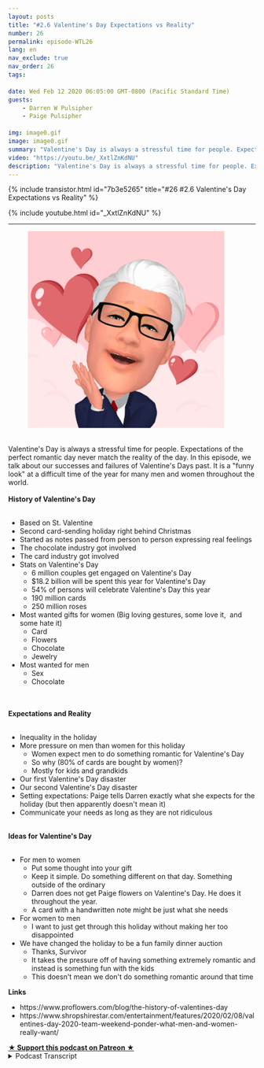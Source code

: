 ```yaml
---
layout: posts
title: "#2.6 Valentine's Day Expectations vs Reality"
number: 26
permalink: episode-WTL26
lang: en
nav_exclude: true
nav_order: 26
tags:

date: Wed Feb 12 2020 06:05:00 GMT-0800 (Pacific Standard Time)
guests:
    - Darren W Pulsipher
    - Paige Pulsipher

img: image0.gif
image: image0.gif
summary: "Valentine's Day is always a stressful time for people. Expectations of the perfect romantic day never match the reality of the day. In this episode, we talk about our successes and failures of Valentine's Days past. It is a funny look at a difficult time of the year for many men and women throughout the world."
video: "https://youtu.be/_XxtlZnKdNU"
description: "Valentine's Day is always a stressful time for people. Expectations of the perfect romantic day never match the reality of the day. In this episode, we talk about our successes and failures of Valentine's Days past. It is a funny look at a difficult time of the year for many men and women throughout the world."
---
```


<div>
{% include transistor.html id="7b3e5265" title="#26 #2.6 Valentine's Day Expectations vs Reality" %}

{% include youtube.html id="_XxtlZnKdNU" %}
</div>

---

<html><head></head><body><div><figure data-trix-attachment="{&quot;contentType&quot;:&quot;image&quot;,&quot;height&quot;:400,&quot;url&quot;:&quot;https://1.bp.blogspot.com/-ujvqv_-uQf4/XkN61caEEVI/AAAAAAAFLNs/OZQHhHESYmAOFdPkJ72-g5f4nSloWJqKQCKgBGAsYHg/s400/MyEmoji_180908_150021_39.gif&quot;,&quot;width&quot;:400}" data-trix-content-type="image" class="attachment attachment--preview"><img src="./image0.gif" width="400" height="400"><figcaption class="attachment__caption"></figcaption></figure></div><div><br></div><div>Valentine's Day is always a stressful time for people. Expectations of the perfect romantic day never match the reality of the day. In this episode, we talk about our successes and failures of Valentine's Days past. It is a "funny look" at a difficult time of the year for many men and women throughout the world.</div><div><strong><br>History of Valentine's Day<br></strong><br></div><ul><li>Based on St. Valentine</li><li>Second card-sending holiday right behind Christmas</li><li>Started as notes passed from person to person expressing real feelings</li><li>The chocolate industry got involved</li><li>The card industry got involved</li><li>Stats on Valentine's Day<ul><li>6 million couples get engaged on Valentine's Day&nbsp;</li><li>$18.2 billion will be spent this year for Valentine's Day</li><li>54% of persons will celebrate Valentine's Day this year</li><li>190 million cards</li><li>250 million roses</li></ul></li><li>Most wanted gifts for women (Big loving gestures, some love it,&nbsp; and some hate it)<ul><li>Card</li><li>Flowers</li><li>Chocolate</li><li>Jewelry</li></ul></li><li>Most wanted for men&nbsp;<ul><li>Sex</li><li>Chocolate</li></ul></li></ul><div><br></div><div><strong><br>Expectations and Reality<br></strong><br></div><ul><li>Inequality in the holiday</li><li>More pressure on men than women for this holiday<ul><li>Women expect men to do something romantic for Valentine's Day</li><li>So why (80% of cards are bought by women)?</li><li>Mostly for kids and grandkids</li></ul></li><li>Our first Valentine's Day disaster</li><li>Our second Valentine's Day disaster</li><li>Setting expectations: Paige tells Darren exactly what she expects for the holiday (but then apparently doesn't mean it)</li><li>Communicate your needs as long as they are not ridiculous</li></ul><div><strong><br>Ideas for Valentine's Day<br></strong><br></div><ul><li>For men to women&nbsp;<ul><li>Put some thought into your gift</li><li>Keep it simple. Do something different on that day. Something outside of the ordinary</li><li>Darren does not get Paige flowers on Valentine's Day. He does it throughout the year.</li><li>A card with a handwritten note might be just what she needs</li></ul></li><li>For women to men<ul><li>I want to just get through this holiday without making her too disappointed</li></ul></li><li>We have changed the holiday to be a fun family dinner auction<ul><li>Thanks, Survivor</li><li>It takes the pressure off of having something extremely romantic and instead is something fun with the kids</li><li>This doesn't mean we don't do something romantic around that time</li></ul></li></ul><div><strong>Links</strong></div><ul><li>https://www.proflowers.com/blog/the-history-of-valentines-day</li><li>https://www.shropshirestar.com/entertainment/features/2020/02/08/valentines-day-2020-team-weekend-ponder-what-men-and-women-really-want/</li></ul>
<strong>
  <a href="https://www.patreon.com/wheresthelemonade" target="_donate" rel="payment" title="★ Support this podcast on Patreon ★">★ Support this podcast on Patreon ★</a>
</strong></body></html>

<details>
<summary> Podcast Transcript </summary>

<p></p>

</details>

